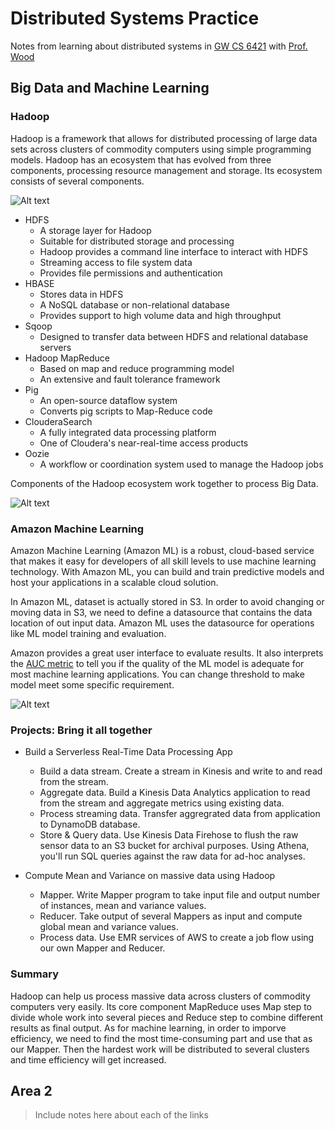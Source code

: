# Distributed Systems Practice
Notes from learning about distributed systems in [GW CS 6421](https://gwdistsys18.github.io/) with [Prof. Wood](https://faculty.cs.gwu.edu/timwood/)

## Big Data and Machine Learning


### Hadoop

Hadoop is a framework that allows for distributed processing of large data sets across clusters of commodity computers using simple
programming models. Hadoop has an ecosystem that has evolved from three components, processing resource management and storage. Its ecosystem consists of
several components.

![Alt text](https://github.com/dongyh1995/dist-sys-practice/raw/master/Screenshots/hadoop.png)

- HDFS
    - A storage layer for Hadoop
    - Suitable for distributed storage and processing
    - Hadoop provides a command line interface to interact with HDFS
    - Streaming access to file system data
    - Provides file permissions and authentication
- HBASE
    - Stores data in HDFS
    - A NoSQL database or non-relational database
    - Provides support to high volume data and high throughput
- Sqoop
    - Designed to transfer data between HDFS and relational database servers
- Hadoop MapReduce
    - Based on map and reduce programming model
    - An extensive and fault tolerance framework
- Pig
    - An open-source dataflow system
    - Converts pig scripts to Map-Reduce code
- ClouderaSearch
    - A fully integrated data processing platform
    - One of Cloudera's near-real-time access products
- Oozie
    - A workflow or coordination system used to manage the Hadoop jobs

Components of the Hadoop ecosystem work together to process Big Data.

![Alt text](https://github.com/dongyh1995/dist-sys-practice/raw/master/Screenshots/workflow.png)

### Amazon Machine Learning

Amazon Machine Learning (Amazon ML) is a robust, cloud-based service that makes it easy for developers of all skill levels to use machine learning technology. 
With Amazon ML, you can build and train predictive models and host your applications in a scalable cloud solution.

In Amazon ML, dataset is actually stored in S3. In order to avoid changing or moving data in S3, we need to define
 a datasource that contains the data location of out input data. Amazon ML uses the datasource for operations like ML model
  training and evaluation.

Amazon provides a great user interface to evaluate results. It also interprets the [AUC metric](https://gwdistsys18.github.io/) to tell you if the quality of the ML model is adequate for most machine
learning applications. You can change threshold to make model meet some specific requirement.

![Alt text](https://github.com/dongyh1995/dist-sys-practice/raw/master/Screenshots/ML_Evaluation.png)

### Projects: Bring it all together

- Build a Serverless Real-Time Data Processing App
    - Build a data stream. Create a stream in Kinesis and write to and read from the stream.
    - Aggregate data. Build a Kinesis Data Analytics application to read from the stream and aggregate metrics using existing data.
    - Process streaming data. Transfer aggregrated data from application to DynamoDB database.
    - Store & Query data. Use Kinesis Data Firehose to flush the raw sensor data to an S3 bucket for archival purposes. Using Athena, you'll run SQL queries against the raw data for ad-hoc analyses.

- Compute Mean and Variance on massive data using Hadoop
    - Mapper. Write Mapper program to take input file and output number of instances, mean and variance values.
    - Reducer. Take output of several Mappers as input and compute global mean and variance values.
    - Process data. Use EMR services of AWS to create a job flow using our own Mapper and Reducer.

### Summary

Hadoop can help us process massive data across clusters of commodity computers very easily. Its core component MapReduce uses Map step to divide whole work into
several pieces and Reduce step to combine different results as final output. As for machine learning, in order to imporve efficiency, we
need to find the most time-consuming part and use that as our Mapper. Then the hardest work will be distributed to several clusters and time efficiency
will get increased.


## Area 2
> Include notes here about each of the links